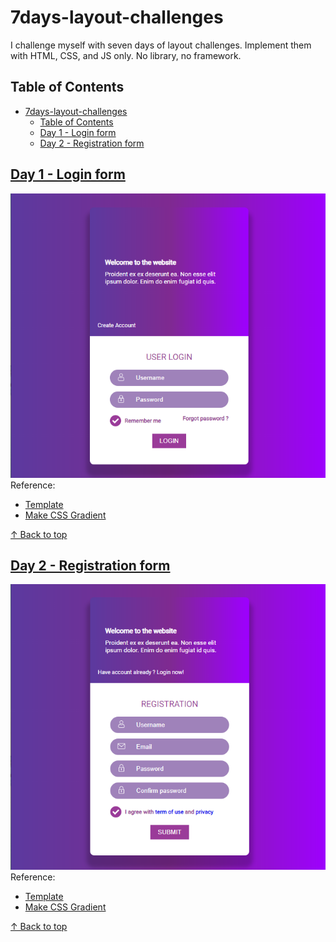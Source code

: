 # 7days-layout-challenges

I challenge myself with seven days of layout challenges. Implement them with HTML, CSS, and JS only. No library, no framework.

## Table of Contents

- [7days-layout-challenges](#7days-layout-challenges)
  - [Table of Contents](#table-of-contents)
  - [Day 1 - Login form](#day-1---login-form)
  - [Day 2 - Registration form](#day-2---registration-form)

## [Day 1 - Login form](./day1-login-form/index.html)

![Result](./day1-login-form/actual-result.png)
Reference:

- [Template](https://speckyboy.com/creative-login-registration)
- [Make CSS Gradient](https://cssgradient.io/)

[&uarr; Back to top](#table-of-contents)

## [Day 2 - Registration form](./day2-registration-form/index.html)

![Result](./day2-registration-form/actual-result.png)
Reference:

- [Template](./day2-registration-form/template.png)
- [Make CSS Gradient](https://cssgradient.io/)

[&uarr; Back to top](#table-of-contents)
